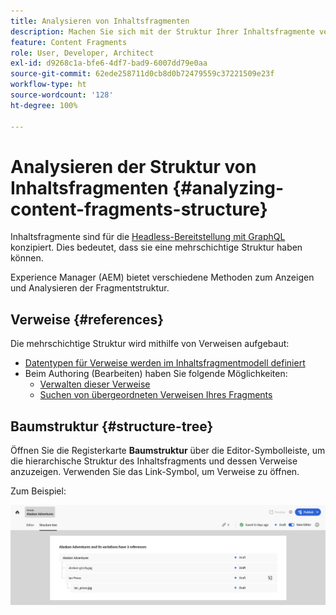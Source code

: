 ```yaml
---
title: Analysieren von Inhaltsfragmenten
description: Machen Sie sich mit der Struktur Ihrer Inhaltsfragmente vertraut. Hier finden Sie Informationen, die sowohl für die Headless-Bereitstellung als auch für die Erstellung von Seiten relevant sind.
feature: Content Fragments
role: User, Developer, Architect
exl-id: d9268c1a-bfe6-4df7-bad9-6007dd79e0aa
source-git-commit: 62ede258711d0cb8d0b72479559c37221509e23f
workflow-type: ht
source-wordcount: '128'
ht-degree: 100%

---
```


# Analysieren der Struktur von Inhaltsfragmenten {#analyzing-content-fragments-structure}

Inhaltsfragmente sind für die [Headless-Bereitstellung mit GraphQL](/help/sites-cloud/administering/content-fragments/content-delivery-with-graphql.md) konzipiert. Dies bedeutet, dass sie eine mehrschichtige Struktur haben können.

Experience Manager (AEM) bietet verschiedene Methoden zum Anzeigen und Analysieren der Fragmentstruktur.

## Verweise {#references}

Die mehrschichtige Struktur wird mithilfe von Verweisen aufgebaut:

* [Datentypen für Verweise werden im Inhaltsfragmentmodell definiert](/help/sites-cloud/administering/content-fragments/content-fragment-models.md#using-references-to-form-nested-content)
* Beim Authoring (Bearbeiten) haben Sie folgende Möglichkeiten:
   * [Verwalten dieser Verweise](/help/sites-cloud/administering/content-fragments/authoring.md##manage-references)
   * [Suchen von übergeordneten Verweisen Ihres Fragments](/help/sites-cloud/administering/content-fragments/managing.md#parent-references-fragment)

## Baumstruktur {#structure-tree}

Öffnen Sie die Registerkarte **Baumstruktur** über die Editor-Symbolleiste, um die hierarchische Struktur des Inhaltsfragments und dessen Verweise anzuzeigen. Verwenden Sie das Link-Symbol, um Verweise zu öffnen.

Zum Beispiel:

![Inhaltsfragmenteditor – Baumstruktur](assets/cf-authoring-structure-tree.png)
